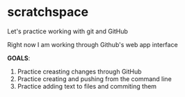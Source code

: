 # scratchspace

Let's practice working with git and GitHub

Right now I am working through Github's web app interface

**GOALS**:

1. Practice creasting changes through GitHub
2. Practice creating and pushing from the command line
3. Practice adding text to files and commiting them
